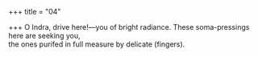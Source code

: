 +++
title = "04"

+++
O Indra, drive here!—you of bright radiance. These soma-pressings  here are seeking you,  
the ones purifed in full measure by delicate (fingers).  